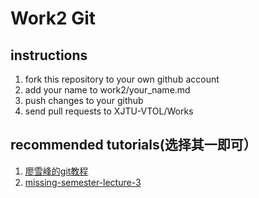 # Work2 Git
## instructions
1. fork this repository to your own github account
2. add your name to work2/your_name.md
3. push changes to your github
4. send pull requests to XJTU-VTOL/Works

## recommended tutorials(选择其一即可）
1. [廖雪峰的git教程](https://www.liaoxuefeng.com/wiki/896043488029600/)
2. [missing-semester-lecture-3](https://www.bilibili.com/video/BV1x7411H7wa?p=6)
